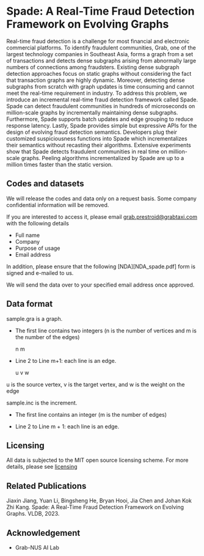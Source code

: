 # Spade: A Real-Time Fraud Detection Framework on Evolving Graphs

Real-time fraud detection is a challenge for most financial and electronic commercial platforms. To identify fraudulent communities, Grab, one of the largest technology companies in Southeast Asia, forms a graph from a set of transactions and detects dense subgraphs arising from abnormally large numbers of connections among fraudsters. Existing dense subgraph detection approaches focus on static graphs without considering the fact that transaction graphs are highly dynamic. Moreover, detecting dense subgraphs from scratch with graph updates is time consuming and cannot meet the real-time requirement in industry. To address this problem, we introduce an incremental real-time fraud detection framework called Spade. Spade can detect fraudulent communities in hundreds of microseconds on million-scale graphs by incrementally maintaining dense subgraphs. Furthermore, Spade supports batch updates and edge grouping to reduce response latency. Lastly, Spade provides simple but expressive APIs for the design of evolving fraud detection semantics. Developers plug their customized suspiciousness functions into Spade which incrementalizes their semantics without recasting their algorithms. Extensive experiments show that Spade detects fraudulent communities in real time on million-scale graphs. Peeling algorithms incrementalized by Spade are up to a million times faster than the static version.

## Codes and datasets

We will release the codes and data only on a request basis. Some company confidential information will be removed.

If you are interested to access it, please email grab.prestroid@grabtaxi.com with the following details
- Full name
- Company
- Purpose of usage
- Email address

In addition, please ensure that the following [NDA][NDA_spade.pdf] form is signed and e-mailed to us. 

We will send the data over to your specified email address once approved.


## Data format 

sample.gra is a graph.

- The first line contains two integers (n is the number of vertices and m is the number of the edges)

    n   m

- Line 2 to Line m+1: each line is an edge.

    u   v   w

u is the source vertex, v is the target vertex, and w is the weight on the edge

sample.inc is the increment.

- The first line contains an integer (m is the number of edges)

- Line 2 to Line m + 1: each line is an edge.

## Licensing

All data is subjected to the MIT open source licensing scheme. For more details, please see [licensing]()

## Related Publications

Jiaxin Jiang, Yuan Li, Bingsheng He, Bryan Hooi, Jia Chen and Johan Kok Zhi Kang. Spade: A Real-Time Fraud Detection Framework on Evolving Graphs. VLDB, 2023.

## Acknowledgement

- Grab-NUS AI Lab







